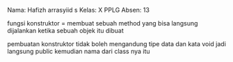 Nama: Hafizh arrasyiid s
Kelas: X PPLG
Absen: 13

fungsi konstruktor = membuat sebuah method yang bisa langsung dijalankan ketika sebuah objek itu dibuat

pembuatan konstruktor tidak boleh mengandung tipe data dan kata void jadi langsung public kemudian nama dari class nya itu
